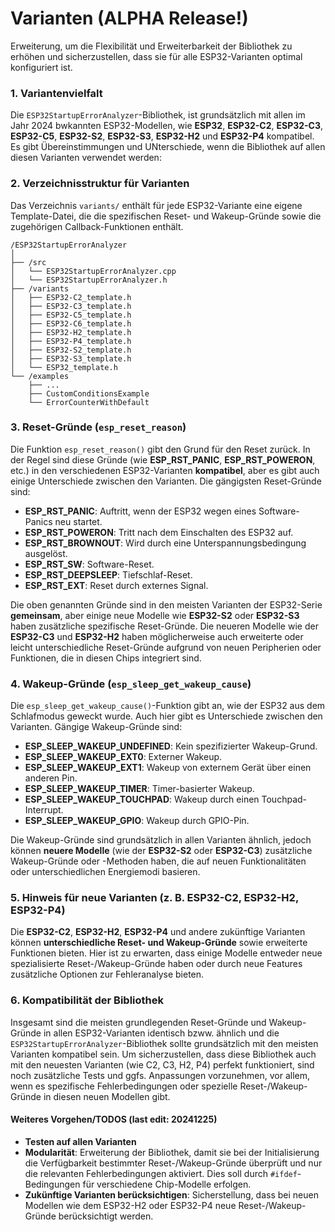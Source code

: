 # Varianten (ALPHA Release!)

Erweiterung, um die Flexibilität und Erweiterbarkeit der Bibliothek zu erhöhen und sicherzustellen, dass sie für alle ESP32-Varianten optimal konfiguriert ist. 

### 1. **Variantenvielfalt**

Die `ESP32StartupErrorAnalyzer`-Bibliothek, ist grundsätzlich mit allen im Jahr 2024 bwkannten ESP32-Modellen, wie **ESP32**, **ESP32-C2**, **ESP32-C3**, **ESP32-C5**, **ESP32-S2**, **ESP32-S3**, **ESP32-H2** und **ESP32-P4** kompatibel. Es gibt Übereinstimmungen und UNterschiede, wenn die Bibliothek auf allen diesen Varianten verwendet werden:

### 2. **Verzeichnisstruktur für Varianten**

Das Verzeichnis `variants/` enthält für jede ESP32-Variante eine eigene Template-Datei, die die spezifischen Reset- und Wakeup-Gründe sowie die zugehörigen Callback-Funktionen enthält.

```
/ESP32StartupErrorAnalyzer
│
├── /src
│   └── ESP32StartupErrorAnalyzer.cpp
│   └── ESP32StartupErrorAnalyzer.h
├── /variants
│   ├── ESP32-C2_template.h
│   ├── ESP32-C3_template.h
│   ├── ESP32-C5_template.h
│   ├── ESP32-C6_template.h
│   ├── ESP32-H2_template.h
│   ├── ESP32-P4_template.h
│   ├── ESP32-S2_template.h
│   ├── ESP32-S3_template.h
│   └── ESP32_template.h
└── /examples
    ├── ...
    ├── CustomConditionsExample
    └── ErrorCounterWithDefault
```

### 3. **Reset-Gründe (`esp_reset_reason`)**

Die Funktion `esp_reset_reason()` gibt den Grund für den Reset zurück. In der Regel sind diese Gründe (wie **ESP_RST_PANIC**, **ESP_RST_POWERON**, etc.) in den verschiedenen ESP32-Varianten **kompatibel**, aber es gibt auch einige Unterschiede zwischen den Varianten. Die gängigsten Reset-Gründe sind:

- **ESP_RST_PANIC**: Auftritt, wenn der ESP32 wegen eines Software-Panics neu startet.
- **ESP_RST_POWERON**: Tritt nach dem Einschalten des ESP32 auf.
- **ESP_RST_BROWNOUT**: Wird durch eine Unterspannungsbedingung ausgelöst.
- **ESP_RST_SW**: Software-Reset.
- **ESP_RST_DEEPSLEEP**: Tiefschlaf-Reset.
- **ESP_RST_EXT**: Reset durch externes Signal.

Die oben genannten Gründe sind in den meisten Varianten der ESP32-Serie **gemeinsam**, aber einige neue Modelle wie **ESP32-S2** oder **ESP32-S3** haben zusätzliche spezifische Reset-Gründe. Die neueren Modelle wie der **ESP32-C3** und **ESP32-H2** haben möglicherweise auch erweiterte oder leicht unterschiedliche Reset-Gründe aufgrund von neuen Peripherien oder Funktionen, die in diesen Chips integriert sind.

### 4. **Wakeup-Gründe (`esp_sleep_get_wakeup_cause`)**

Die `esp_sleep_get_wakeup_cause()`-Funktion gibt an, wie der ESP32 aus dem Schlafmodus geweckt wurde. Auch hier gibt es Unterschiede zwischen den Varianten. Gängige Wakeup-Gründe sind:

- **ESP_SLEEP_WAKEUP_UNDEFINED**: Kein spezifizierter Wakeup-Grund.
- **ESP_SLEEP_WAKEUP_EXT0**: Externer Wakeup.
- **ESP_SLEEP_WAKEUP_EXT1**: Wakeup von externem Gerät über einen anderen Pin.
- **ESP_SLEEP_WAKEUP_TIMER**: Timer-basierter Wakeup.
- **ESP_SLEEP_WAKEUP_TOUCHPAD**: Wakeup durch einen Touchpad-Interrupt.
- **ESP_SLEEP_WAKEUP_GPIO**: Wakeup durch GPIO-Pin.
  
Die Wakeup-Gründe sind grundsätzlich in allen Varianten ähnlich, jedoch können **neuere Modelle** (wie der **ESP32-S2** oder **ESP32-C3**) zusätzliche Wakeup-Gründe oder -Methoden haben, die auf neuen Funktionalitäten oder unterschiedlichen Energiemodi basieren.

### 5. **Hinweis für neue Varianten (z. B. ESP32-C2, ESP32-H2, ESP32-P4)**

Die **ESP32-C2**, **ESP32-H2**, **ESP32-P4** und andere zukünftige Varianten können **unterschiedliche Reset- und Wakeup-Gründe** sowie erweiterte Funktionen bieten. Hier ist zu erwarten, dass einige Modelle entweder neue spezialisierte Reset-/Wakeup-Gründe haben oder durch neue Features zusätzliche Optionen zur Fehleranalyse bieten.

### 6. **Kompatibilität der Bibliothek**

Insgesamt sind die meisten grundlegenden Reset-Gründe und Wakeup-Gründe in allen ESP32-Varianten identisch bzww. ähnlich und die  `ESP32StartupErrorAnalyzer`-Bibliothek sollte grundsätzlich mit den meisten Varianten kompatibel sein. Um  sicherzustellen, dass diese Bibliothek auch mit den neuesten Varianten (wie C2, C3, H2, P4) perfekt funktioniert, sind noch zusätzliche Tests und ggfs. Anpassungen vorzunehmen, vor allem, wenn es spezifische Fehlerbedingungen oder spezielle Reset-/Wakeup-Gründe in diesen neuen Modellen gibt.

#### Weiteres Vorgehen/TODOS (last edit: 20241225)
- **Testen auf allen Varianten**
- **Modularität**: Erweiterung der Bibliothek, damit sie bei der Initialisierung die Verfügbarkeit bestimmter Reset-/Wakeup-Gründe überprüft und nur die relevanten Fehlerbedingungen aktiviert. Dies soll durch `#ifdef`-Bedingungen für verschiedene Chip-Modelle erfolgen.
- **Zukünftige Varianten berücksichtigen**: Sicherstellung, dass bei neuen Modellen wie dem ESP32-H2 oder ESP32-P4 neue Reset-/Wakeup-Gründe berücksichtigt werden.
